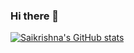 ### Hi there 👋

<!--
**saikrishnaj97/saikrishnaj97** is a ✨ _special_ ✨ repository because its `README.md` (this file) appears on your GitHub profile.

Here are some ideas to get you started:

- 🔭 I’m currently working on ...
- 🌱 I’m currently learning ...
- 👯 I’m looking to collaborate on ...
- 🤔 I’m looking for help with ...
- 💬 Ask me about ...
- 📫 How to reach me: ...
- 😄 Pronouns: ...
- ⚡ Fun fact: ...
-->



[![Saikrishna's GitHub stats](https://github-readme-stats.vercel.app/api?username=saikrishnaj97)](https://github.com/anuraghazra/github-readme-stats)
